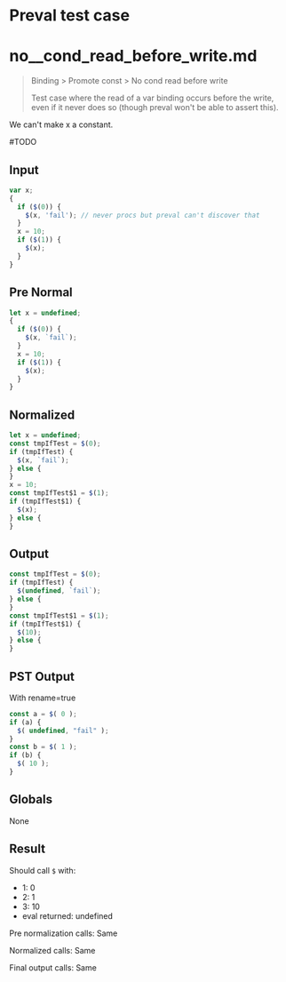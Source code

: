 # Preval test case

# no__cond_read_before_write.md

> Binding > Promote const > No  cond read before write
>
> Test case where the read of a var binding occurs before the write, even if it never does so (though preval won't be able to assert this).

We can't make x a constant.

#TODO

## Input

`````js filename=intro
var x;
{
  if ($(0)) {
    $(x, 'fail'); // never procs but preval can't discover that
  }
  x = 10;
  if ($(1)) {
    $(x);
  }
}
`````

## Pre Normal

`````js filename=intro
let x = undefined;
{
  if ($(0)) {
    $(x, `fail`);
  }
  x = 10;
  if ($(1)) {
    $(x);
  }
}
`````

## Normalized

`````js filename=intro
let x = undefined;
const tmpIfTest = $(0);
if (tmpIfTest) {
  $(x, `fail`);
} else {
}
x = 10;
const tmpIfTest$1 = $(1);
if (tmpIfTest$1) {
  $(x);
} else {
}
`````

## Output

`````js filename=intro
const tmpIfTest = $(0);
if (tmpIfTest) {
  $(undefined, `fail`);
} else {
}
const tmpIfTest$1 = $(1);
if (tmpIfTest$1) {
  $(10);
} else {
}
`````

## PST Output

With rename=true

`````js filename=intro
const a = $( 0 );
if (a) {
  $( undefined, "fail" );
}
const b = $( 1 );
if (b) {
  $( 10 );
}
`````

## Globals

None

## Result

Should call `$` with:
 - 1: 0
 - 2: 1
 - 3: 10
 - eval returned: undefined

Pre normalization calls: Same

Normalized calls: Same

Final output calls: Same
